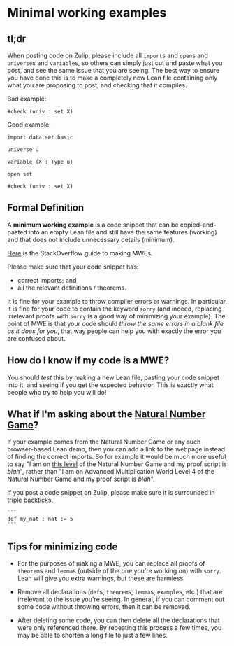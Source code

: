 # Minimal working examples

## tl;dr

When posting code on Zulip, please include all `import`s and `open`s and `universe`s and `variable`s, so others can simply just cut and paste what you post, and see the same issue that you are seeing. The best way to ensure you have done this is to make a completely new Lean file containing only what you are proposing to post, and checking that it compiles.

Bad example:

```
#check (univ : set X)
```

Good example:

```
import data.set.basic

universe u

variable (X : Type u)

open set

#check (univ : set X)
```

## Formal Definition

A **minimum working example** is a code snippet that can be copied-and-pasted into an empty Lean file and still have the same features (working) and that does not include unnecessary details (minimum).

[Here](https://stackoverflow.com/help/minimal-reproducible-example) is the StackOverflow guide to making MWEs.

Please make sure that your code snippet has:

- correct imports; and
- all the relevant definitions / theorems.

It is fine for your example to throw compiler errors or warnings. In particular, it is fine for your code to contain the keyword `sorry` (and indeed, replacing irrelevant proofs with `sorry` is a good way of minimizing your example). The point of MWE is that your code should *throw the same errors in a blank file as it does for you*, that way people can help you with exactly the error you are confused about.

## How do I know if my code is a MWE?

You should *test* this by making a new Lean file, pasting your code snippet into it, and seeing if you get the expected behavior. This is exactly what people who try to help you will do!

## What if I'm asking about the [Natural Number Game](https://wwwf.imperial.ac.uk/~buzzard/xena/natural_number_game/)?

If your example comes from the Natural Number Game or any such browser-based Lean demo, then you can add a link to the webpage instead of finding the correct imports. So for example it would be much more useful to say "I am on [this level](https://wwwf.imperial.ac.uk/~buzzard/xena/natural_number_game/?world=9&level=4) of the Natural Number Game and my proof script is _blah_", rather than "I am on Advanced Multiplication World Level 4 of the Natural Number Game and my proof script is _blah_".

If you post a code snippet on Zulip, please make sure it is surrounded in triple backticks.

````text
```
def my_nat : nat := 5
```
````

## Tips for minimizing code

- For the purposes of making a MWE, you can replace all proofs of `theorem`s and `lemma`s (outside of the one you're working on) with `sorry`. Lean will give you extra warnings, but these are harmless.

- Remove all declarations (`def`s, `theorem`s, `lemma`s, `example`s, etc.) that are irrelevant to the issue you're seeing. In general, if you can comment out some code without throwing errors, then it can be removed.

- After deleting some code, you can then delete all the declarations that were only referenced there. By repeating this process a few times, you may be able to shorten a long file to just a few lines.

